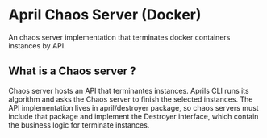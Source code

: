 # April Chaos Server (Docker)  
An chaos server implementation that terminates docker containers instances by API.

## What is a Chaos server ?
Chaos server hosts an API that terminantes instances. Aprils CLI runs its algorithm and asks the Chaos server to finish 
the selected instances. The API implementation lives in april/destroyer package, so chaos servers must include that package and
implement the Destroyer interface, which contain the business logic for terminate instances. 
